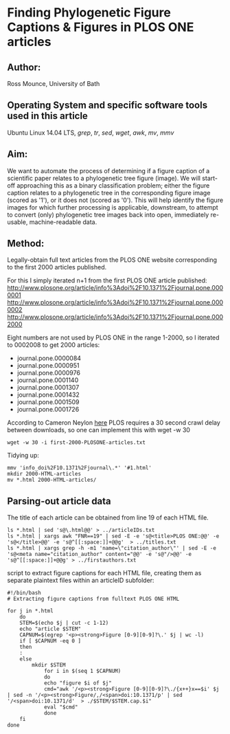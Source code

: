 # Finding Phylogenetic Figure Captions & Figures in PLOS ONE articles

## Author: 
Ross Mounce, University of Bath

## Operating System and specific software tools used in this article
Ubuntu Linux 14.04 LTS, *grep*, *tr*, *sed*, *wget*, *awk*, *mv*, *mmv*

## Aim:

We want to automate the process of determining if a figure caption of a scientific paper relates to a phylogenetic tree figure (image). We will start-off approaching this as a binary classification problem; either the figure caption relates to a phylogenetic tree in the corresponding figure image (scored as '1'), or it does not (scored as '0'). This will help identify the figure images for which further processing is applicable, downstream, to attempt to convert (only) phylogenetic tree images back into open, immediately re-usable, machine-readable data. 


## Method:

Legally-obtain full text articles from the PLOS ONE website corresponding to the first 2000 articles published.

For this I simply iterated n+1 from the first PLOS ONE article published:
http://www.plosone.org/article/info%3Adoi%2F10.1371%2Fjournal.pone.0000001
http://www.plosone.org/article/info%3Adoi%2F10.1371%2Fjournal.pone.0000002
http://www.plosone.org/article/info%3Adoi%2F10.1371%2Fjournal.pone.0002000

Eight numbers are not used by PLOS ONE in the range 1-2000, so I iterated to 0002008 to get 2000 articles:
* journal.pone.0000084
* journal.pone.0000951
* journal.pone.0000976
* journal.pone.0001140
* journal.pone.0001307
* journal.pone.0001432
* journal.pone.0001509
* journal.pone.0001726

According to Cameron Neylon [here](http://blogs.plos.org/opens/2014/03/09/best-practice-enabling-content-mining/) PLOS requires a 30 second crawl delay between downloads, so one can implement this with wget -w 30
```
wget -w 30 -i first-2000-PLOSONE-articles.txt
```


Tidying up:
```
mmv 'info_doi%2F10.1371%2Fjournal\.*' '#1.html'
mkdir 2000-HTML-articles
mv *.html 2000-HTML-articles/
```

## Parsing-out article data

The title of each article can be obtained from line 19 of each HTML file.
```
ls *.html | sed 's@\.html@@' > ../articleIDs.txt 
ls *.html | xargs awk "FNR==19" | sed -E -e 's@<title>PLOS ONE:@@' -e 's@</title>@@' -e 's@^[[:space:]]+@@g'  > ../titles.txt
ls *.html | xargs grep -h -m1 'name=\"citation_author\"' | sed -E -e 's@<meta name="citation_author" content="@@' -e 's@"/>@@' -e 's@^[[:space:]]+@@g' > ../firstauthors.txt
```

script to extract figure captions for each HTML file, creating them as separate plaintext files within an articleID subfolder:
```
#!/bin/bash
# Extracting figure captions from fulltext PLOS ONE HTML

for j in *.html
	do
	STEM=$(echo $j | cut -c 1-12)
	echo "article $STEM"
	CAPNUM=$(egrep '<p><strong>Figure [0-9][0-9]?\.' $j | wc -l)
	if [ $CAPNUM -eq 0 ]
	then 
	:
	else
		mkdir $STEM
			for i in $(seq 1 $CAPNUM)
			do
			echo "figure $i of $j"
			cmd="awk '/<p><strong>Figure [0-9][0-9]?\./{x++}x==$i' $j | sed -n '/<p><strong>Figure/,/<span>doi:10.1371/p' | sed '/<span>doi:10.1371/d'  > ./$STEM/$STEM.cap.$i"
			eval "$cmd"
			done
	fi
done
```

